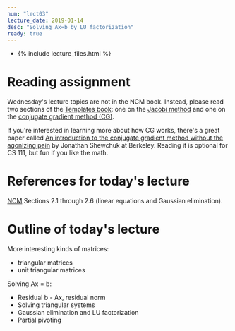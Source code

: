 ```yaml
---
num: "lect03"
lecture_date: 2019-01-14
desc: "Solving Ax=b by LU factorization"
ready: true
---
```


* {% include lecture_files.html %}

# Reading assignment

Wednesday's lecture topics are not in the NCM book.
Instead, please read two sections of the 
[Templates book](http://www.netlib.org/linalg/html_templates/report.html):
one on the
[Jacobi method](http://www.netlib.org/linalg/html_templates/node12.html)
and one on the
[conjugate gradient method (CG)](http://www.netlib.org/linalg/html_templates/node20.html).

If you're interested in learning more about how CG works,
there's a great paper called
[An introduction to the conjugate gradient method without the agonizing pain](https://people.eecs.berkeley.edu/~jrs/jrspapers.html#cg) by Jonathan Shewchuk at Berkeley.
Reading it is optional for CS 111, but fun if you like the math.

# References for today's lecture

[NCM](http://www.cs.ucsb.edu/~gilbert/cs111/chapters/)
Sections 2.1 through 2.6 (linear equations and Gaussian elimination).

# Outline of today's lecture

More interesting kinds of matrices:

   - triangular matrices
   - unit triangular matrices

Solving Ax = b:

   - Residual b - Ax, residual norm
   - Solving triangular systems
   - Gaussian elimination and LU factorization
   - Partial pivoting

